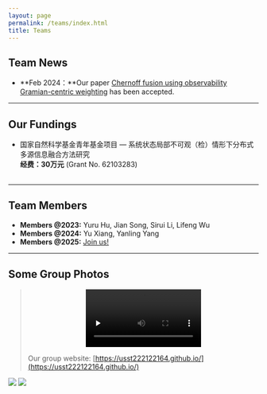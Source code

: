 ```yaml
---
layout: page
permalink: /teams/index.html
title: Teams
---
```


## Team News

- **Feb 2024：**Our paper [Chernoff fusion using observability Gramian-centric weighting](https://www.sciencedirect.com/science/article/pii/S0020025524001932?via%3Dihub=) has been accepted.<br>

---

## Our Fundings

- 国家自然科学基金青年基金项目 — 系统状态局部不可观（检）情形下分布式多源信息融合方法研究<br>**经费：30万元** (Grant No. 62103283)<br><br>

---

## Team Members

- **Members @2023:** Yuru Hu, Jian Song, Sirui Li, Lifeng Wu
- **Members @2024:** Yu Xiang, Yanling Yang
- **Members @2025:** [Join us!](https://lxy.usst.edu.cn/2022/0107/c2208a263867/page.htm)<br>

---

## Some Group Photos

> <div align="center">
> 	<video width="50%" id="video" controls="" preload="none"><source id="mp4" src="https://usst222122164.github.io/images/video/uav.mp4" type="video/mp4">
> 	</video>
> </div>
>
> Our group website: [https://usst222122164.github.io/](https://usst222122164.github.io/)

<div class="second">
<img src="https://usst222122164.github.io/images/1.jpg">
<img src="https://usst222122164.github.io/images/2.jpg">
</div>
<br>
